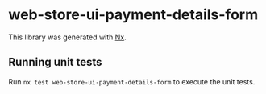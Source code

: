 # web-store-ui-payment-details-form

This library was generated with [Nx](https://nx.dev).

## Running unit tests

Run `nx test web-store-ui-payment-details-form` to execute the unit tests.
